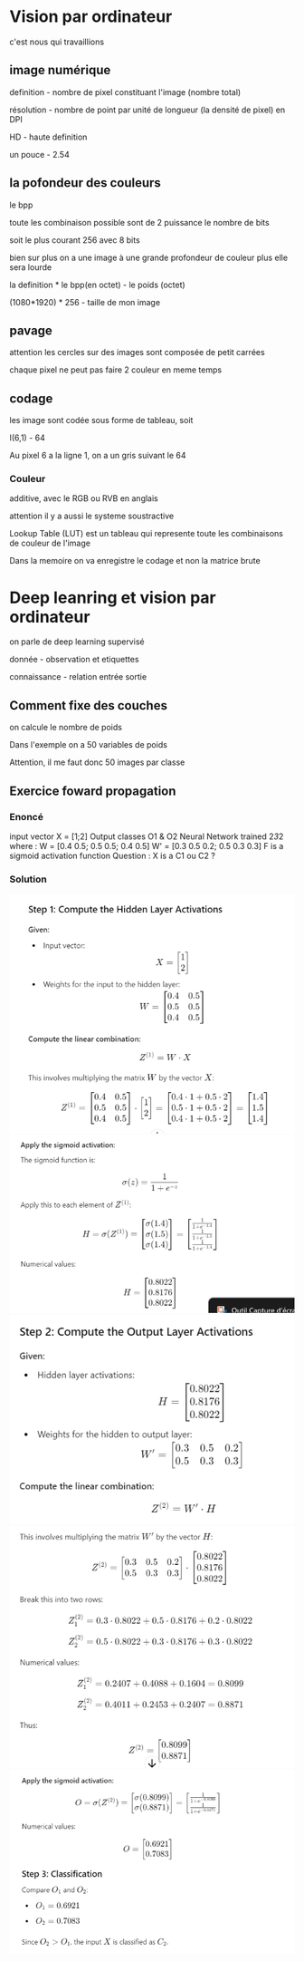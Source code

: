 # Vision par ordinateur

c'est nous qui travaillions

## image numérique

definition - nombre de pixel constituant l'image (nombre total)

résolution - nombre de point par unité de longueur (la densité de pixel) en DPI

HD - haute definition

un pouce - 2.54

## la pofondeur des couleurs

le bpp

toute les combinaison possible sont de 2 puissance le nombre de bits

soit le plus courant 256 avec 8 bits

bien sur plus on a une image à une grande profondeur de couleur plus elle sera lourde

la definition * le bpp(en octet) - le poids (octet)

(1080*1920) * 256 - taille de mon image

## pavage

attention les cercles sur des images sont composée de petit carrées

chaque pixel ne peut pas faire 2 couleur en meme temps

## codage

les image sont codée sous forme de tableau, soit

I(6,1) - 64

Au pixel 6 a la ligne 1, on a un gris suivant le 64

### Couleur

additive, avec le RGB ou RVB en anglais

attention il y a aussi le systeme soustractive

Lookup Table (LUT) est un tableau qui represente toute les combinaisons de couleur de l'image

Dans la memoire on va enregistre le codage et non la matrice brute

# Deep leanring et vision par ordinateur

on parle de deep learning supervisé

donnée - observation et etiquettes

connaissance - relation entrée sortie

## Comment fixe des couches

on calcule le nombre de poids

Dans l'exemple on a 50 variables de poids

Attention, il me faut donc 50 images par classe

## Exercice foward propagation

### Enoncé

input vector X = [1;2]
Output classes O1 & O2
Neural Network trained 2*3*2 where : 
W = [0.4 0.5; 0.5 0.5; 0.4 0.5]
W' = [0.3 0.5 0.2; 0.5 0.3 0.3]
F is a sigmoid activation function
Question : X is a C1 ou C2 ?

### Solution

![Texte alternatif](./image/Cour2/step1.png)
![Texte alternatif](./image/Cour2/step1_2.png)
![Texte alternatif](./image/Cour2/step2.png)
![Texte alternatif](./image/Cour2/step2_2.png)
![Texte alternatif](./image/Cour2/step3.png)